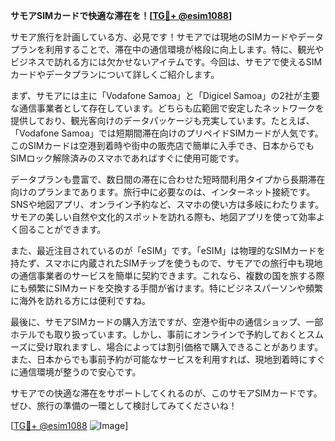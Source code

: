 **サモアSIMカードで快適な滞在を！[[TG💪+ @esim1088](https://t.me/s/esim1088)]**

サモア旅行を計画している方、必見です！サモアでは現地のSIMカードやデータプランを利用することで、滞在中の通信環境が格段に向上します。特に、観光やビジネスで訪れる方には欠かせないアイテムです。今回は、サモアで使えるSIMカードやデータプランについて詳しくご紹介します。

まず、サモアには主に「Vodafone Samoa」と「Digicel Samoa」の2社が主要な通信事業者として存在しています。どちらも広範囲で安定したネットワークを提供しており、観光客向けのデータパッケージも充実しています。たとえば、「Vodafone Samoa」では短期間滞在向けのプリペイドSIMカードが人気です。このSIMカードは空港到着時や街中の販売店で簡単に入手でき、日本からでもSIMロック解除済みのスマホであればすぐに使用可能です。

データプランも豊富で、数日間の滞在に合わせた短時間利用タイプから長期滞在向けのプランまであります。旅行中に必要なのは、インターネット接続です。SNSや地図アプリ、オンライン予約など、スマホの使い方は多岐にわたります。サモアの美しい自然や文化的スポットを訪れる際も、地図アプリを使って効率よく回ることができます。

また、最近注目されているのが「eSIM」です。「eSIM」は物理的なSIMカードを持たず、スマホに内蔵されたSIMチップを使うもので、サモアでの旅行中も現地の通信事業者のサービスを簡単に契約できます。これなら、複数の国を旅する際にも頻繁にSIMカードを交換する手間が省けます。特にビジネスパーソンや頻繁に海外を訪れる方には便利ですね。

最後に、サモアSIMカードの購入方法ですが、空港や街中の通信ショップ、一部ホテルでも取り扱っています。しかし、事前にオンラインで予約しておくとスムーズに受け取れますし、場合によっては割引価格で購入できることがあります。また、日本からでも事前予約が可能なサービスを利用すれば、現地到着時にすぐに通信環境が整うので安心です。

サモアでの快適な滞在をサポートしてくれるのが、このサモアSIMカードです。ぜひ、旅行の準備の一環として検討してみてくださいね！

[[TG💪+ @esim1088](https://t.me/s/esim1088) ![Image](https://i.postimg.cc/Y0z9fWf4/image.png)]